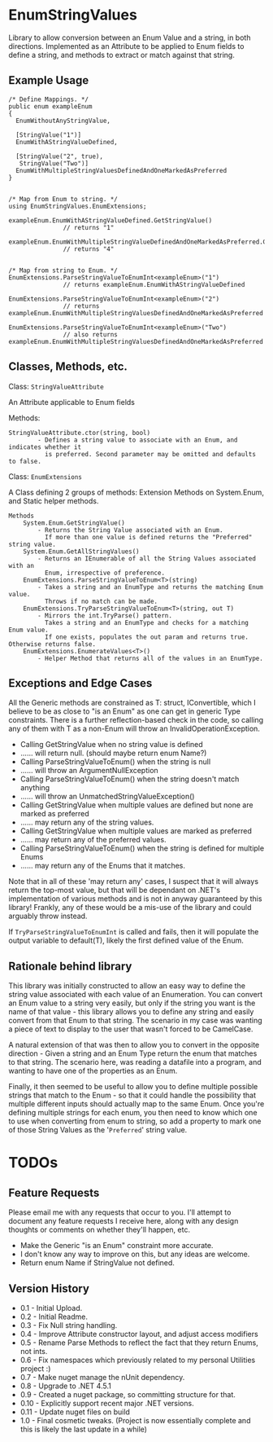 EnumStringValues
================

Library to allow conversion between an Enum Value and a string, in both directions.
Implemented as an Attribute to be applied to Enum fields to define a string, and methods to extract or match against that string.

Example Usage
-------------

```
/* Define Mappings. */
public enum exampleEnum
{
  EnumWithoutAnyStringValue,

  [StringValue("1")]
  EnumWithAStringValueDefined,

  [StringValue("2", true),
   StringValue("Two")]
  EnumWithMultipleStringValuesDefinedAndOneMarkedAsPreferred
}


/* Map from Enum to string. */
using EnumStringValues.EnumExtensions;

exampleEnum.EnumWithAStringValueDefined.GetStringValue()
               // returns "1"

exampleEnum.EnumWithMultipleStringValueDefinedAndOneMarkedAsPreferred.GetStringValue() 
               // returns "4"


/* Map from string to Enum. */
EnumExtensions.ParseStringValueToEnumInt<exampleEnum>("1")
               // returns exampleEnum.EnumWithAStringValueDefined

EnumExtensions.ParseStringValueToEnumInt<exampleEnum>("2")
               // returns exampleEnum.EnumWithMultipleStringValuesDefinedAndOneMarkedAsPreferred

EnumExtensions.ParseStringValueToEnumInt<exampleEnum>("Two")
               // also returns exampleEnum.EnumWithMultipleStringValuesDefinedAndOneMarkedAsPreferred
```

Classes, Methods, etc.
---------------------

Class: `StringValueAttribute`

An Attribute applicable to Enum fields

Methods:
```
StringValueAttribute.ctor(string, bool)
        - Defines a string value to associate with an Enum, and indicates whether it
          is preferred. Second parameter may be omitted and defaults to false.
```

Class: `EnumExtensions`

A Class defining 2 groups of methods:
Extension Methods on System.Enum, and Static helper methods.

```
Methods
    System.Enum.GetStringValue()
        - Returns the String Value associated with an Enum.
          If more than one value is defined returns the "Preferred" string value.
    System.Enum.GetAllStringValues()
        - Returns an IEnumerable of all the String Values associated with an
          Enum, irrespective of preference.
    EnumExtensions.ParseStringValueToEnum<T>(string)
        - Takes a string and an EnumType and returns the matching Enum value.
          Throws if no match can be made.
    EnumExtensions.TryParseStringValueToEnum<T>(string, out T)
        - Mirrors the int.TryParse() pattern.
          Takes a string and an EnumType and checks for a matching Enum value.
          If one exists, populates the out param and returns true. Otherwise returns false.
    EnumExtensions.EnumerateValues<T>()
        - Helper Method that returns all of the values in an EnumType.
```

Exceptions and Edge Cases
-------------------------

All the Generic methods are constrained as T: struct, IConvertible, which I believe to be as close to "is an Enum" as one can get in generic Type constraints. There is a further reflection-based check in the code, so calling any of them with T as a non-Enum will throw an InvalidOperationException.

* Calling GetStringValue when no string value is defined
 * ...... will return null. (should maybe return enum Name?)
* Calling ParseStringValueToEnum<T>() when the string is null
 * ...... will throw an ArgumentNullException
* Calling ParseStringValueToEnum<T>() when the string doesn't match anything
 * ...... will throw an UnmatchedStringValueException()
* Calling GetStringValue when multiple values are defined but none are marked as preferred
 * ...... may return any of the string values.
* Calling GetStringValue when multiple values are marked as preferred
 * ...... may return any of the preferred values.
* Calling ParseStringValueToEnum<T>() when the string is defined for multiple Enums
 * ...... may return any of the Enums that it matches.

Note that in all of these 'may return any' cases, I suspect that it will always return the top-most value, but that will be dependant on .NET's implementation of various methods and is not in anyway guaranteed by this library! Frankly, any of these would be a mis-use of the library and could arguably throw instead.

If `TryParseStringValueToEnumInt` is called and fails, then it will populate the output variable to default(T), likely the first defined value of the Enum.

Rationale behind library
------------------------

This library was initially constructed to allow an easy way to define the string value associated with each value of an Enumeration. 
You can convert an Enum value to a string very easily, but only if the string you want is the name of that value - this library allows you to define any string and easily convert from that Enum to that string. The scenario in my case was wanting a piece of text to display to the user that wasn't forced to be CamelCase.

A natural extension of that was then to allow you to convert in the opposite direction - Given a string and an Enum Type return the enum that matches to that string. The scenario here, was reading a datafile into a program, and wanting to have one of the properties as an Enum.

Finally, it then seemed to be useful to allow you to define multiple possible strings that match to the Enum - so that it could handle the possibility that multiple different inputs should actually map to the same Enum. Once you're defining multiple strings for each enum, you then need to know which one to use when converting from enum to string, so add a property to mark one of those String Values as the '`Preferred`' string value.

TODOs
=====

Feature Requests
----------------

Please email me with any requests that occur to you.
I'll attempt to document any feature requests I receive here, along with any design thoughts or comments on whether they'll happen, etc.

 - Make the Generic "is an Enum" constraint more accurate.
  -	I don't know any way to improve on this, but any ideas are welcome.
 - Return enum Name if StringValue not defined.

Version History
----------------

- 0.1  - Initial Upload.
- 0.2  - Initial Readme.
- 0.3  - Fix Null string handling.
- 0.4  - Improve Attribute constructor layout, and adjust access modifiers
- 0.5  - Rename Parse Methods to reflect the fact that they return Enums, not ints.
- 0.6  - Fix namespaces which previously related to my personal Utilities project :)
- 0.7  - Make nuget manage the nUnit dependency.
- 0.8  - Upgrade to .NET 4.5.1
- 0.9  - Created a nuget package, so committing structure for that.
- 0.10 - Explicitly support recent major .NET versions.
- 0.11 - Update nuget files on build
- 1.0  - Final cosmetic tweaks. (Project is now essentially complete and this is likely the last update in a while)